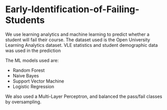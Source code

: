 # Early-Identification-of-Failing-Students

We use learning analytics and machine learning to predict whether a student will fail their course. The dataset used is the Open University Learning Analytics dataset. VLE statistics and student demographic data was used in the prediction

The ML models used are:

- Random Forest
- Naive Bayes
- Support Vector Machine
- Logistic Regression

We also used a Multi-Layer Perceptron, and balanced the pass/fail classes by oversampling.

